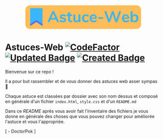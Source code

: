 <div align="center">
  <img src="https://github.com/DoctorPok42/Astuces-Web/blob/main/IMG/logo.png">
</div>

# Astuces-Web [![CodeFactor](https://www.codefactor.io/repository/github/doctorpok42/astuces-web/badge)](https://www.codefactor.io/repository/github/doctorpok42/astuces-web) [![Updated Badge](https://badges.pufler.dev/updated/DoctorPok42/Astuces-Web)](https://badges.pufler.dev) [![Created Badge](https://badges.pufler.dev/created/DoctorPok42/Astuces-Web)](https://badges.pufler.dev)



Bienvenue sur ce repo !

Il a pour but rassembler et de vous donner des astuces web asser sympas :eyes:

Chaque astuce est classées par dossier avec son nom dessus et composé en générale d'un fichier `index.html`, `style.css` et d'un `README.md`

Dans ce *README* après vous avoir fait l'inventaire des fichiers je vous donne en générale des choses que vous pouvez changer pour améliorée l'astuce et vous l'appropriée.

[ - DoctorPok ]

